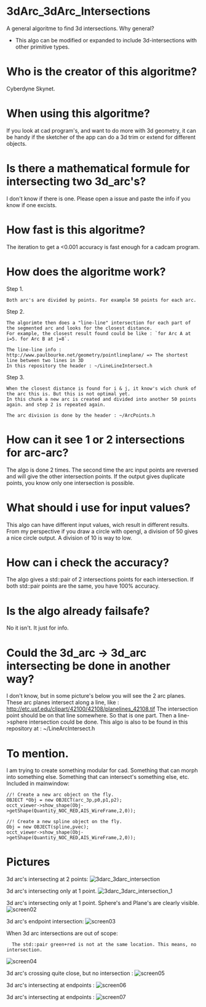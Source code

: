 # 3dArc_3dArc_Intersections
A general algoritme to find 3d intersections.
Why general?
 
 - This algo can be modified or expanded to include 3d-intersections with other primitive types.
 
# Who is the creator of this algoritme?
Cyberdyne Skynet.

# When using this algoritme?
If you look at cad program's, and want to do more with 3d geometry, it can be handy if the sketcher
of the app can do a 3d trim or extend for different objects.

# Is there a mathematical formule for intersecting two 3d_arc's?
I don't know if there is one. Please open a issue and paste the info if you know if one excists.

# How fast is this algoritme?
The iteration to get a <0.001 accuracy is fast enough for a cadcam program.

# How does the algoritme work?
Step 1.

    Both arc's are divided by points. For example 50 points for each arc. 
Step 2.
    
    The algorimte then does a "line-line" intersection for each part of the segmented arc and looks for the closest distance.
    For example, the closest result found could be like : `for Arc A at i=5. for Arc B at j=8`. 
    
    The line-line info : http://www.paulbourke.net/geometry/pointlineplane/ => The shortest line between two lines in 3D
    In this repository the header : ~/LineLineIntersect.h

Step 3.

    When the closest distance is found for i & j, it know's wich chunk of the arc this is. But this is not optimal yet.
    In this chunk a new arc is created and divided into another 50 points again. and step 2 is repeated again.
    
    The arc division is done by the header : ~/ArcPoints.h 

# How can it see 1 or 2 intersections for arc-arc?
The algo is done 2 times. The second time the arc input points are reversed and will give the other intersection points.
If the output gives duplicate points, you know only one intersection is possible.

# What should i use for input values?
This algo can have different input values, wich result in different results.
From my perspective if you draw a circle with opengl, a division of 50 gives a nice circle output. A division of 10 is way to low.

# How can i check the accuracy?
The algo gives a std::pair of 2 intersections points for each intersection. 
If both std::pair points are the same, you have 100% accuracy.

# Is the algo already failsafe?
No it isn't. It just for info.

# Could the 3d_arc -> 3d_arc intersecting be done in another way?
I don't know, but in some picture's below you will see the 2 arc planes. 
These arc planes intersect along a line, like : http://etc.usf.edu/clipart/42100/42108/planelines_42108.tif
The intersection point should be on that line somewhere. So that is one part. 
Then a line->sphere intersection could be done. This algo is also to be found in this repository at : ~/LineArcIntersect.h

# To mention.
I am trying to create something modular for cad. Something that can morph into something else. Something that can intersect's something else, etc.
Included in mainwindow:

    //! Create a new arc object on the fly.
    OBJECT *Obj = new OBJECT(arc_3p,p0,p1,p2);
    occt_viewer->show_shape(Obj->getShape(Quantity_NOC_RED,AIS_WireFrame,2,0));
    
    //! Create a new spline object on the fly.
    Obj = new OBJECT(spline,pvec);
    occt_viewer->show_shape(Obj->getShape(Quantity_NOC_RED,AIS_WireFrame,2,0));

# Pictures
3d arc's intersecting at 2 points:
![3darc_3darc_intersection](https://user-images.githubusercontent.com/44880102/163068922-fc20fa84-8651-41c1-b919-2a21f9a91e09.jpg)

3d arc's intersecting only at 1 point. 
![3darc_3darc_intersection_1](https://user-images.githubusercontent.com/44880102/163068929-1c3f261b-4bde-4553-9129-c50c02f96427.jpg)

3d arc's intersecting only at 1 point. Sphere's and Plane's are clearly visible.
![screen02](https://user-images.githubusercontent.com/44880102/163072009-25321f5e-78bd-4066-8f9c-caeb48a0f2ea.jpg)

3d arc's endpoint intersection:
![screen03](https://user-images.githubusercontent.com/44880102/163073467-b68c9e99-20cd-4567-b81a-a8f70d3ea371.jpg)

When 3d arc intersections are out of scope:

      The std::pair green+red is not at the same location. This means, no intersection.
![screen04](https://user-images.githubusercontent.com/44880102/163073598-db8c6a70-c398-4cbd-b30b-eb81e3c7c12a.jpg)

3d arc's crossing quite close, but no intersection :
![screen05](https://user-images.githubusercontent.com/44880102/163076822-28bd0784-79e8-4f86-9a90-8ea62a6e5354.jpg)

3d arc's intersecting at endpoints :
![screen06](https://user-images.githubusercontent.com/44880102/163077653-1f85ff0c-7fd0-45bb-937b-7a6d45710c83.jpg)

3d arc's intersecting at endpoints :
![screen07](https://user-images.githubusercontent.com/44880102/163077656-d1d207f1-b251-4b31-b102-b0fe10a2d9b5.jpg)
